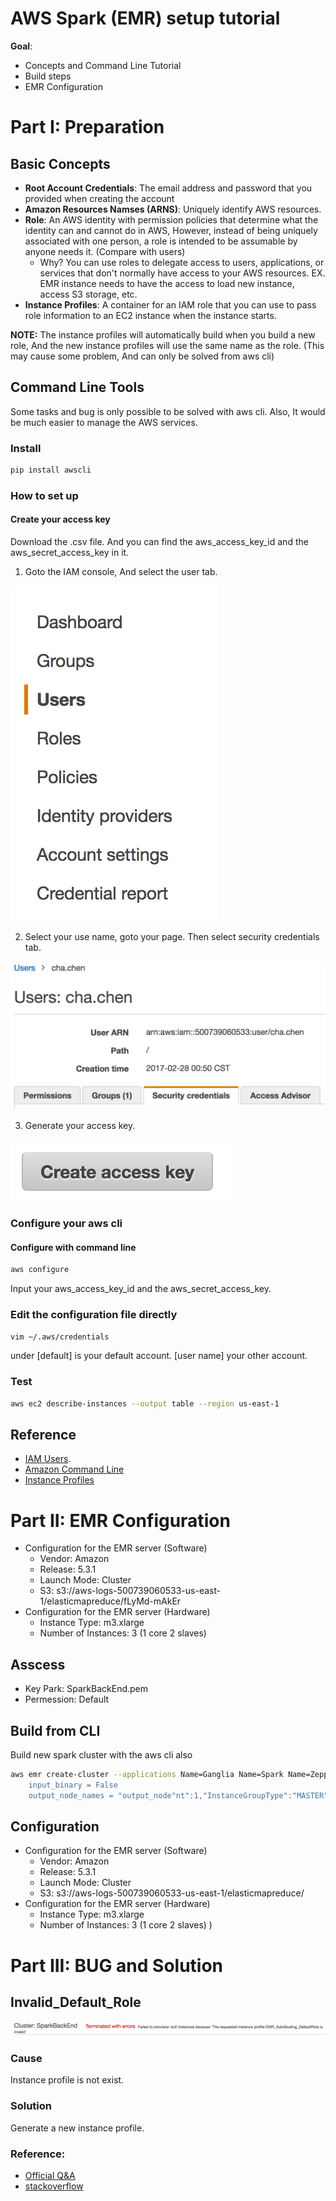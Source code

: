 # AWS Spark (EMR) setup tutorial

**Goal**: 

- Concepts and Command Line Tutorial
- Build steps
- EMR Configuration
        
# Part I: Preparation 

## Basic Concepts

- **Root Account Credentials**: The email address and password that you provided when creating the account
- **Amazon Resources Namses (ARNS)**:  Uniquely identify AWS resources.
- **Role**: An AWS identity with permission policies that determine what the identity can and cannot do in AWS, However, instead of being uniquely associated with one person, a role is intended to be assumable by anyone needs it. (Compare with users)
  - Why? You can use roles to delegate access to users, applications, or services that don't normally have access to your AWS resources. EX. EMR instance needs to have the access to load new instance, access S3 storage, etc.
- **Instance Profiles**: A container for an IAM role that you can use to pass role information to an EC2 instance when the instance starts. 

**NOTE:** The instance profiles will automatically build when you build a new role, And the new instance profiles will use the same name as the role. (This may cause some problem, And can only be solved from aws cli)

## Command Line Tools
Some tasks and bug is only possible to be solved with aws cli. Also, It would be much easier to manage the AWS services.

### Install
```sh
pip install awscli
```

### How to set up
#### Create your access key
Download the <access key>.csv file. And you can find the aws\_access\_key\_id and the aws\_secret\_access\_key in it.
1. Goto the IAM console, And select the user tab.

![Select User Tab](EMR_setup/chooseUserTab.png)

2. Select your use name, goto your page. Then select security credentials tab.

![Select Security Credentials](EMR_setup/chooseSecurityCredentials.png)

3. Generate your access key.

![Generate Access key](EMR_setup/createAccessKey.png)

### Configure your aws cli
#### Configure with command line
```sh
aws configure
```
Input your aws\_access\_key\_id and the aws\_secret\_access\_key.
### Edit the configuration file directly
```sh
vim ~/.aws/credentials
```
under [default] is your default account. [user name] your other account.

### Test
```sh
aws ec2 describe-instances --output table --region us-east-1
```

## Reference
- [IAM Users](http://docs.aws.amazon.com/IAM/latest/UserGuide/introduction_identity-management.html).
- [Amazon Command Line](http://docs.aws.amazon.com/cli/latest/userguide/cli-chap-welcome.html)
- [Instance Profiles](http://docs.aws.amazon.com/IAM/latest/UserGuide/id_roles_use_switch-role-ec2_instance-profiles.html)

# Part II: EMR Configuration
- Configuration for the EMR server (Software) 
    - Vendor: Amazon
    - Release: 5.3.1
    - Launch Mode: Cluster
    - S3: s3://aws-logs-500739060533-us-east-1/elasticmapreduce/fLyMd-mAkEr
- Configuration for the EMR server (Hardware)
    - Instance Type: m3.xlarge
    - Number of Instances: 3 (1 core 2 slaves)

## Asscess
- Key Park: SparkBackEnd.pem
- Permession: Default

## Build from CLI
Build new spark cluster with the aws cli also
```sh
aws emr create-cluster --applications Name=Ganglia Name=Spark Name=Zeppelin --ec2-attributes '{"KeyName":"SparkBackEnd","InstanceProfile":"EMR_DefaultRole","SubnetId":"subnet-14cf2e4d","EmrManagedSlaveSecurityGroup":"sg-2b48aa54","EmrManagedMasterSecurityGroup":"sg-2c48aa53"}' --service-role EMR_DefaultRole --enable-debugging --release-label emr-5.3.1 --log-uri 's3n://aws-logs-500739060533-us-east-1/elasticmapreduce/' --name 'SparkBackEnd' --instance-groups '[{"InstanceCouinput_saver_def_path = ""
    input_binary = False
    output_node_names = "output_node"nt":1,"InstanceGroupType":"MASTER","InstanceType":"m3.xlarge","Name":"Master Instance Group"},{"InstanceCount":2,"InstanceGroupType":"CORE","InstanceType":"m3.xlarge","Name":"Core Instance Group"}]' --configurations 
```
## Configuration
- Configuration for the EMR server (Software) 
    - Vendor: Amazon
    - Release: 5.3.1
    - Launch Mode: Cluster
    - S3: s3://aws-logs-500739060533-us-east-1/elasticmapreduce/
- Configuration for the EMR server (Hardware)
    - Instance Type: m3.xlarge
    - Number of Instances: 3 (1 core 2 slaves)
)

# Part III: BUG and Solution
## Invalid\_Default\_Role
![Invalid Default Role](EMR_setup/invalidRole.png)
### Cause
Instance profile is not exist.
 
### Solution
Generate a new instance profile.

### Reference:
- [Official Q&A](https://aws.amazon.com/premiumsupport/knowledge-center/emr-default-role-invalid/)
- [stackoverflow](http://stackoverflow.com/questions/28376095/aws-emr-cluster-fails-to-launch)
